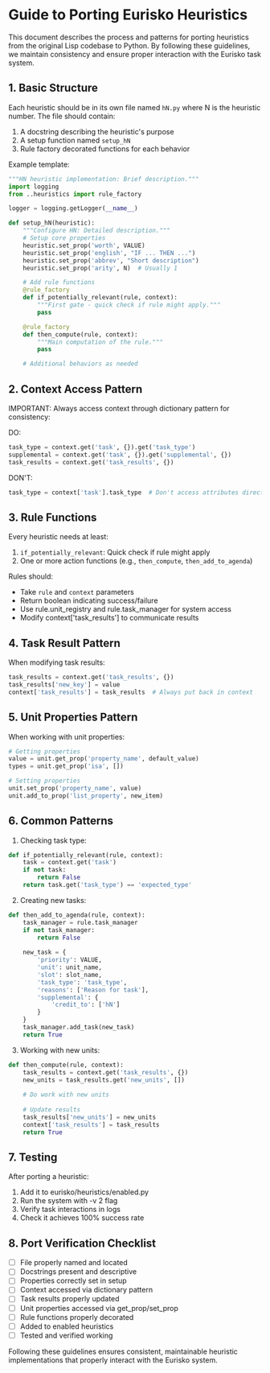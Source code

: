 # Guide to Porting Eurisko Heuristics

This document describes the process and patterns for porting heuristics from the original Lisp codebase to Python. By following these guidelines, we maintain consistency and ensure proper interaction with the Eurisko task system.

## 1. Basic Structure

Each heuristic should be in its own file named `hN.py` where N is the heuristic number. The file should contain:

1. A docstring describing the heuristic's purpose
2. A setup function named `setup_hN` 
3. Rule factory decorated functions for each behavior

Example template:
```python
"""HN heuristic implementation: Brief description."""
import logging
from ..heuristics import rule_factory

logger = logging.getLogger(__name__)

def setup_hN(heuristic):
    """Configure HN: Detailed description."""
    # Setup core properties
    heuristic.set_prop('worth', VALUE)
    heuristic.set_prop('english', "IF ... THEN ...")
    heuristic.set_prop('abbrev', "Short description")
    heuristic.set_prop('arity', N)  # Usually 1

    # Add rule functions
    @rule_factory
    def if_potentially_relevant(rule, context):
        """First gate - quick check if rule might apply."""
        pass

    @rule_factory 
    def then_compute(rule, context):
        """Main computation of the rule."""
        pass

    # Additional behaviors as needed
```

## 2. Context Access Pattern

IMPORTANT: Always access context through dictionary pattern for consistency:

DO:
```python
task_type = context.get('task', {}).get('task_type')
supplemental = context.get('task', {}).get('supplemental', {})
task_results = context.get('task_results', {})
```

DON'T:
```python
task_type = context['task'].task_type  # Don't access attributes directly
```

## 3. Rule Functions

Every heuristic needs at least:

1. `if_potentially_relevant`: Quick check if rule might apply
2. One or more action functions (e.g., `then_compute`, `then_add_to_agenda`)

Rules should:
- Take `rule` and `context` parameters
- Return boolean indicating success/failure
- Use rule.unit_registry and rule.task_manager for system access
- Modify context['task_results'] to communicate results

## 4. Task Result Pattern

When modifying task results:
```python
task_results = context.get('task_results', {})
task_results['new_key'] = value
context['task_results'] = task_results  # Always put back in context
```

## 5. Unit Properties Pattern

When working with unit properties:
```python
# Getting properties
value = unit.get_prop('property_name', default_value)
types = unit.get_prop('isa', [])

# Setting properties
unit.set_prop('property_name', value)
unit.add_to_prop('list_property', new_item)
```

## 6. Common Patterns

1. Checking task type:
```python
def if_potentially_relevant(rule, context):
    task = context.get('task')
    if not task:
        return False
    return task.get('task_type') == 'expected_type'
```

2. Creating new tasks:
```python
def then_add_to_agenda(rule, context):
    task_manager = rule.task_manager
    if not task_manager:
        return False
        
    new_task = {
        'priority': VALUE,
        'unit': unit_name,
        'slot': slot_name,
        'task_type': 'task_type',
        'reasons': ['Reason for task'],
        'supplemental': {
            'credit_to': ['hN']
        }
    }
    task_manager.add_task(new_task)
    return True
```

3. Working with new units:
```python
def then_compute(rule, context):
    task_results = context.get('task_results', {})
    new_units = task_results.get('new_units', [])
    
    # Do work with new units
    
    # Update results
    task_results['new_units'] = new_units
    context['task_results'] = task_results
    return True
```

## 7. Testing

After porting a heuristic:

1. Add it to eurisko/heuristics/enabled.py
2. Run the system with -v 2 flag
3. Verify task interactions in logs
4. Check it achieves 100% success rate

## 8. Port Verification Checklist

- [ ] File properly named and located
- [ ] Docstrings present and descriptive
- [ ] Properties correctly set in setup
- [ ] Context accessed via dictionary pattern
- [ ] Task results properly updated
- [ ] Unit properties accessed via get_prop/set_prop
- [ ] Rule functions properly decorated
- [ ] Added to enabled heuristics
- [ ] Tested and verified working

Following these guidelines ensures consistent, maintainable heuristic implementations that properly interact with the Eurisko system.